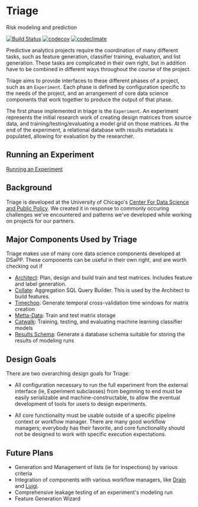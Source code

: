 # Triage

Risk modeling and prediction

[![Build Status](https://travis-ci.org/dssg/triage.svg?branch=master)](https://travis-ci.org/dssg/triage)
[![codecov](https://codecov.io/gh/dssg/triage/branch/master/graph/badge.svg)](https://codecov.io/gh/dssg/triage)
[![codeclimate](https://codeclimate.com/github/dssg/triage.png)](https://codeclimate.com/github/dssg/triage)


Predictive analytics projects require the coordination of many different tasks, such as feature generation, classifier training, evaluation, and list generation. These tasks are complicated in their own right, but in addition have to be combined in different ways throughout the course of the project. 

Triage aims to provide interfaces to these different phases of a project, such as an `Experiment`. Each phase is defined by configuration specific to the needs of the project, and an arrangement of core data science components that work together to produce the output of that phase.

The first phase implemented in triage is the `Experiment`. An experiment represents the initial research work of creating design matrices from source data, and training/testing/evaluating a model grid on those matrices. At the end of the experiment, a relational database with results metadata is populated, allowing for evaluation by the researcher.


## Running an Experiment
[Running an Experiment](experiments/running.md)

## Background

Triage is developed at the University of Chicago's [Center For Data Science and Public Policy](http://dsapp.uchicago.edu). We created it in response to commonly occuring challenges we've encountered and patterns we've developed while working on projects for our partners.

## Major Components Used by Triage

Triage makes use of many core data science components developed at DSaPP. These components can be useful in their own right, and are worth checking out if 

* [Architect](https://github.com/dssg/architect): Plan, design and build train and test matrices. Includes feature and label generation.
* [Collate](https://github.com/dssg/collate): Aggregation SQL Query Builder. This is used by the Architect to build features.
* [Timechop](https://github.com/dssg/timechop): Generate temporal cross-validation time windows for matrix creation
* [Metta-Data](https://github.com/dssg/metta-data): Train and test matrix storage
* [Catwalk](https://github.com/dssg/catwalk): Training, testing, and evaluating machine learning classifier models
* [Results Schema](https://github.com/dssg/results-schema): Generate a database schema suitable for storing the results of modeling runs


## Design Goals

There are two overarching design goals for Triage:

- All configuration necessary to run the full experiment from the external interface (ie, Experiment subclasses) from beginning to end must be easily serializable and machine-constructable, to allow the eventual development of tools for users to design experiments. 

- All core functionality must be usable outside of a specific pipeline context or workflow manager. There are many good workflow managers; everybody has their favorite, and core functionality should not be designed to work with specific execution expectations.


## Future Plans

- Generation and Management of lists (ie for inspections) by various criteria
- Integration of components with various workflow managers, like [Drain](https://github.com/dssg/drain) and [Luigi](https://github.com/spotify/luigi).
- Comprehensive leakage testing of an experiment's modeling run
- Feature Generation Wizard
